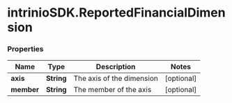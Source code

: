 # intrinioSDK.ReportedFinancialDimension

### Properties
Name | Type | Description | Notes
------------ | ------------- | ------------- | -------------
**axis** | **String** | The axis of the dimension | [optional] 
**member** | **String** | The member of the axis | [optional] 


